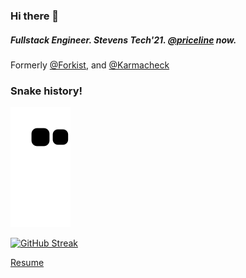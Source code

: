 ### Hi there 👋

##### Fullstack Engineer. Stevens Tech'21. [@priceline](https://priceline.com) now.

Formerly [@Forkist](https://forkist.com), and [@Karmacheck](https://karmacheck.com/#)  


### Snake history!
![snake gif](https://raw.githubusercontent.com/bsoong/bsoong/output/github-contribution-grid-snake.svg)

[![GitHub Streak](https://github-readme-streak-stats.herokuapp.com?user=bsoong&theme=buefy-dark)](https://git.io/streak-stats)

[Resume](https://docs.google.com/document/d/1xVGDN7O_gfJF2uxof5SlQz95ssRpTjQLi5lAy15MQpU/edit?usp=sharing)

<!--
**Bsoong/bsoong** 

[![Brandon's GitHub stats](https://github-readme-stats.vercel.app/api?username=bsoong)](https://github.com/anuraghazra/github-readme-stats)

All about the Hooplah
-->
